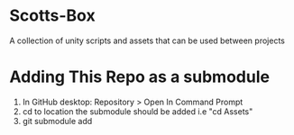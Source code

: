 # Scotts-Box
 A collection of unity scripts and assets that can be used between projects

# Adding This Repo as a submodule
1. In GitHub desktop: Repository > Open In Command Prompt
2. cd to location the submodule should be added i.e "cd Assets"
3. git submodule add <url>
